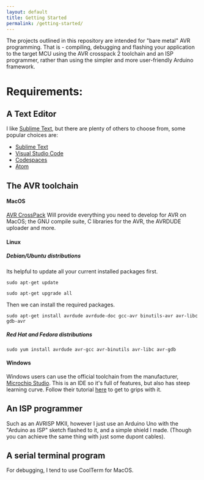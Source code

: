 ```yaml
---
layout: default
title: Getting Started
permalink: /getting-started/
---
```


The projects outlined in this repository are intended for "bare metal" AVR programming. That is - compiling, debugging and flashing your application to the target MCU using the AVR crosspack 2 toolchain and an ISP programmer, rather than using the simpler and more user-friendly Arduino framework.

# Requirements:

## A Text Editor
I like [Sublime Text][Sublime_Text_URL], but there are plenty of others to choose from, some popular choices are:
- [Sublime Text][Sublime_Text_URL]
- [Visual Studio Code][VS_Code_URL]
- [Codespaces][Codespaces_URL]
- [Atom][Atom_URL]

## The AVR toolchain
#### MacOS
[AVR CrossPack][AVR_Crosspack_URL] Will provide everything you need to develop for AVR on MacOS; the GNU compile suite, C libraries for the AVR, the AVRDUDE uploader and more.
#### Linux
   ##### Debian/Ubuntu distributions
   Its helpful to update all your current installed packages first.

   `sudo apt-get update`

   `sudo apt-get upgrade all`

   Then we can install the required packages.

   `sudo apt-get install avrdude avrdude-doc gcc-avr binutils-avr avr-libc gdb-avr`

   ##### Red Hat and Fedora distributions
   `sudo yum install avrdude avr-gcc avr-binutils avr-libc avr-gdb`
#### Windows
Windows users can use the official toolchain from the manufacturer, [Microchip Studio][Microchip_Studio_URL]. This is an IDE so it's full of features, but also has steep learning curve. Follow their tutorial [here](https://www.microchip.com/en-us/tools-resources/develop/microchip-studio#Getting%20Started) to get to grips with it. 

## An ISP programmer
Such as an AVRISP MKII, however I just use an Arduino Uno with the "Arduino as ISP" sketch flashed to it, and a simple shield I made. (Though you can achieve the same thing with just some dupont cables).
## A serial terminal program
For debugging, I tend to use CoolTerm for MacOS.






[Sublime_Text_URL]: http://www.sublimetext.com/
[VS_Code_URL]: https://code.visualstudio.com/
[Codespaces_URL]: https://github.com/features/codespaces
[Atom_URL]: https://github.com/features/codespaces

[AVR_Crosspack_URL]: https://www.obdev.at/products/crosspack/index.html
[Microchip_Studio_URL]: https://www.microchip.com/en-us/tools-resources/develop/microchip-studio